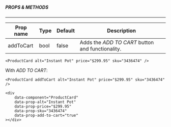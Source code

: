 ##### PROPS & METHODS

---

| Prop name | Type | Default | Description                                      |
| --------- | ---- | ------- | ------------------------------------------------ |
| addToCart | bool | false   | Adds the _ADD TO CART_ button and functionality. |

```
<ProductCard alt="Instant Pot" price="$299.95" sku="3436474" />
```

With _ADD TO CART_:

```
<ProductCard addToCart alt="Instant Pot" price="$299.95" sku="3436474" />
```

```
<div
	data-component="ProductCard"
	data-prop-alt="Instant Pot"
	data-prop-price="$299.95"
	data-prop-sku="3436474"
	data-prop-add-to-cart="true"
></div>
```

